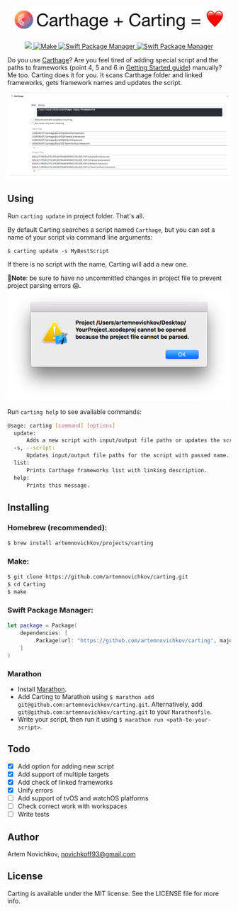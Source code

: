 <p align="center">
<img src=".github/Logo.png" width="480" max-width="90%" alt="Carting" />
</p>

<p align="center">
	<a href="https://travis-ci.org/artemnovichkov/Carting">
        <img src="https://travis-ci.org/artemnovichkov/Carting.svg?branch=master" />
    <img src="https://img.shields.io/badge/homebrew-compatible-brightgreen.svg?style=flat" alt="Make" />
  <a href="https://swift.org/package-manager">
    <img src="https://img.shields.io/badge/spm-compatible-brightgreen.svg?style=flat" alt="Swift Package Manager" />
  </a>
  <a href="https://github.com/JohnSundell/Marathon">
    <img src="https://img.shields.io/badge/marathon-compatible-brightgreen.svg?style=flat" alt="Swift Package Manager" />
  </a>
</p>

Do you use [Carthage](https://github.com/Carthage/Carthage)? Are you feel tired of adding special script and the paths to frameworks (point 4, 5 and 6 in [Getting Started guide](https://github.com/Carthage/Carthage#getting-started)) manually? Me too. Carting does it for you. It scans Carthage folder and linked frameworks, gets framework names and updates the script.

<p align="center">
<img src=".github/carting.png" max-width="90%" alt="Carting usage" />
</p>

## Using

Run `carting update` in project folder. That's all.

By default Carting searches a script named `Carthage`, but you can set a name of your script via command line arguments:

```
$ carting update -s MyBestScript
```

If there is no script with the name, Carting will add a new one.

**🚨Note**: be sure to have no uncommitted changes in project file to prevent project parsing errors 😱.
<img src="error.png" alt="Project parsing error" />

Run `carting help` to see available commands:

```bash
Usage: carting [command] [options]
  update:
      Adds a new script with input/output file paths or updates the script named `Carthage`.
  -s, --script:
      Updates input/output file paths for the script with passed name.
  list:
      Prints Carthage frameworks list with linking description.
  help:
      Prints this message.
```

## Installing

### Homebrew (recommended):

```bash
$ brew install artemnovichkov/projects/carting
```

### Make:

```bash
$ git clone https://github.com/artemnovichkov/carting.git
$ cd Carting
$ make
```

### Swift Package Manager:

```swift
let package = Package(
    dependencies: [
        .Package(url: "https://github.com/artemnovichkov/carting", majorVersion: 1)
    ]
)
```
### Marathon

- Install [Marathon](https://github.com/johnsundell/marathon#installing).
- Add Carting to Marathon using `$ marathon add git@github.com:artemnovichkov/carting.git`. Alternatively, add `git@github.com:artemnovichkov/carting.git` to your `Marathonfile`.
- Write your script, then run it using `$ marathon run <path-to-your-script>`.

## Todo
 - [x] Add option for adding new script
 - [x] Add support of multiple targets
 - [x] Add check of linked frameworks
 - [x] Unify errors
 - [ ] Add support of tvOS and watchOS platforms
 - [ ] Check correct work with workspaces
 - [ ] Write tests

## Author

Artem Novichkov, novichkoff93@gmail.com

## License

Carting is available under the MIT license. See the LICENSE file for more info.

